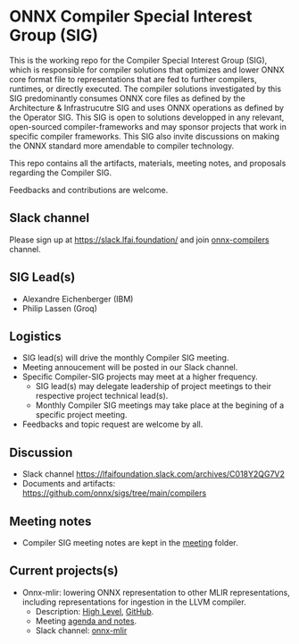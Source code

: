 <!--- SPDX-License-Identifier: Apache-2.0 -->

# ONNX Compiler Special Interest Group (SIG)

This is the working repo for the Compiler Special Interest Group (SIG), which is responsible for compiler solutions that optimizes and lower ONNX core format file to representations that are fed to further compilers, runtimes, or directly executed.
The compiler solutions investigated by this SIG predominantly consumes ONNX core files as defined by the Architecture & Infrastrucutre SIG and uses ONNX operations as defined by the Operator SIG.
This SIG is open to solutions developped in any relevant, open-sourced compiler-frameworks and may sponsor projects that work in specific compiler frameworks.
This SIG also invite discussions on making the ONNX standard more amendable to compiler technology.

This repo contains all the artifacts, materials, meeting notes, and proposals regarding the Compiler SIG.

Feedbacks and contributions are welcome.

## Slack channel
Please sign up at https://slack.lfai.foundation/ and join [onnx-compilers](https://lfaifoundation.slack.com/archives/C01B38FP2AV) channel.
<!--- slack channels to be created / renamed if proposal is accepted -->

## SIG Lead(s)

* Alexandre Eichenberger (IBM)
* Philip Lassen (Groq)

## Logistics

* SIG lead(s) will drive the monthly Compiler SIG meeting.
* Meeting annoucement will be posted in our Slack channel.
* Specific Compiler-SIG projects may meet at a higher frequency.
  * SIG lead(s) may delegate leadership of project meetings to their respective project technical lead(s).
  * Monthly Compiler SIG meetings may take place at the begining of a specific project meeting.
* Feedbacks and topic request are welcome by all.

## Discussion

* Slack channel https://lfaifoundation.slack.com/archives/C018Y2QG7V2
* Documents and artifacts: https://github.com/onnx/sigs/tree/main/compilers

## Meeting notes

* Compiler SIG meeting notes are kept in the [meeting](meetings) folder. 

## Current projects(s)

* Onnx-mlir: lowering ONNX representation to other MLIR representations, including representations for ingestion in the LLVM compiler.
  * Description: [High Level](https://www.onnx.ai/onnx-mlir), [GitHub](https://github.com/onnx/onnx-mlir).
  * Meeting [agenda and notes](https://github.com/onnx/onnx-mlir/wiki/Informal-meeting-agenda-and-notes).
  * Slack channel: [onnx-mlir](https://lfaifoundation.slack.com/archives/C01B38FP2AV)


